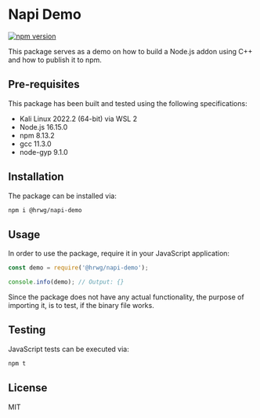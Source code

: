 # Napi Demo

[![npm version](https://badge.fury.io/js/%40hrwg%2Fnapi-demo.svg)](https://badge.fury.io/js/%40hrwg%2Fnapi-demo)

This package serves as a demo on how to build a Node.js addon using C++
and how to publish it to npm.

## Pre-requisites
This package has been built and tested using the following specifications:
* Kali Linux 2022.2 (64-bit) via WSL 2
* Node.js 16.15.0
* npm 8.13.2
* gcc 11.3.0
* node-gyp 9.1.0

## Installation
The package can be installed via:
```bash
npm i @hrwg/napi-demo
```

## Usage
In order to use the package, require it in your JavaScript application:
```js
const demo = require('@hrwg/napi-demo');

console.info(demo); // Output: {}
```

Since the package does not have any actual functionality, the purpose of importing
it, is to test, if the binary file works.

## Testing
JavaScript tests can be executed via:
```bash
npm t
```

## License
MIT
